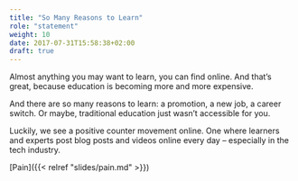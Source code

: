 ```yaml
---
title: "So Many Reasons to Learn"
role: "statement"
weight: 10
date: 2017-07-31T15:58:38+02:00
draft: true
---
```

Almost anything you may want to learn, you can find online. And that’s great, 
because education is becoming more and more expensive. 

And there are so many reasons to learn: a promotion, a new job, a career switch. 
Or maybe, traditional education just wasn’t accessible for you. 

Luckily, we see a positive counter movement online. One where learners and 
experts post blog posts and videos online every day – especially in the tech 
industry.

[Pain]({{< relref "slides/pain.md" >}})
